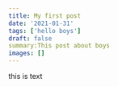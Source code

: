 ```yaml
---
title: My first post
date: '2021-01-31'
tags: ['hello boys']
draft: false
summary:This post about boys 
images: []
---
```


this is text 
